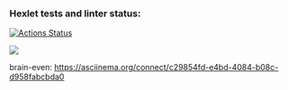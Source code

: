 ### Hexlet tests and linter status:
[![Actions Status](https://github.com/Rubis-design/frontend-project-44/actions/workflows/hexlet-check.yml/badge.svg)](https://github.com/Rubis-design/frontend-project-44/actions)

<a href="https://codeclimate.com/github/Rubis-design/frontend-project-44/maintainability"><img src="https://api.codeclimate.com/v1/badges/65b0dcb92fead477ebb1/maintainability" /></a>


brain-even:
https://asciinema.org/connect/c29854fd-e4bd-4084-b08c-d958fabcbda0